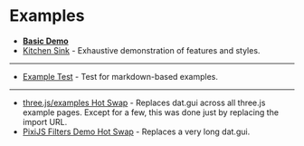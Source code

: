 # Examples

- [**Basic Demo**](examples/basic)
- [Kitchen Sink](examples/kitchen-sink) - Exhaustive demonstration of features and styles.

***

- [Example Test](examples/example-test) - Test for markdown-based examples.

***

- [three.js/examples Hot Swap](https://lil-gui-threejs.georgealways.com/examples/) - Replaces dat.gui across all three.js example pages. Except for a few, this was done just by replacing the import URL.
- [PixiJS Filters Demo Hot Swap](https://lil-gui-pixi.georgealways.com/tools/demo/) - Replaces a very long dat.gui.
